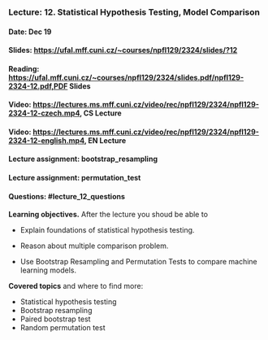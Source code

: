 ### Lecture: 12. Statistical Hypothesis Testing, Model Comparison
#### Date: Dec 19
#### Slides: https://ufal.mff.cuni.cz/~courses/npfl129/2324/slides/?12
#### Reading: https://ufal.mff.cuni.cz/~courses/npfl129/2324/slides.pdf/npfl129-2324-12.pdf,PDF Slides
#### Video: https://lectures.ms.mff.cuni.cz/video/rec/npfl129/2324/npfl129-2324-12-czech.mp4, CS Lecture
#### Video: https://lectures.ms.mff.cuni.cz/video/rec/npfl129/2324/npfl129-2324-12-english.mp4, EN Lecture
#### Lecture assignment: bootstrap_resampling
#### Lecture assignment: permutation_test
#### Questions: #lecture_12_questions

**Learning objectives.** After the lecture you shoud be able to

- Explain foundations of statistical hypothesis testing.

- Reason about multiple comparison problem.

- Use Bootstrap Resampling and Permutation Tests to compare machine learning
  models.

**Covered topics** and where to find more:

- Statistical hypothesis testing
- Bootstrap resampling
- Paired bootstrap test
- Random permutation test
